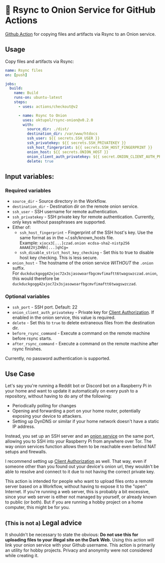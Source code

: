 # 🚀 Rsync to Onion Service for GitHub Actions

[Github Action](https://github.com/features/actions) for copying files and
artifacts via Rsync to an Onion service.

## Usage

Copy files and artifacts via Rsync:

```yaml
name: Rsync files
on: [push]

jobs:
  build:
    name: Build
    runs-on: ubuntu-latest
    steps:
      - uses: actions/checkout@v2

      - name: Rsync to Onion
        uses: oktupol/rsync-onion@v0.2.0
        with:
          source_dir: ./dist/
          destination_dir: /var/www/htdocs
          ssh_user: ${{ secrets.SSH_USER }}
          ssh_privatekey: ${{ secrets.SSH_PRIVATEKEY }}
          ssh_host_fingerprint: ${{ secrets.SSH_HOST_FINGERPRINT }}
          onion_host: ${{ secrets.ONION_HOST }}
          onion_client_auth_privatekey: ${{ secret.ONION_CLIENT_AUTH_PRIVATEKEY}}
          delete: true
```

## Input variables:

### Required variables

- `source_dir` - Source directory in the Workflow.
- `destination_dir` - Destination dir on the remote onion service.
- `ssh_user` - SSH username for remote authentication.
- `ssh_privatekey` - SSH private key for remote authentication. Currently, only
  keys without passphrases are supported.
- Either of:
    - `ssh_host_fingerprint` - Fingerprint of the SSH host's key. Use the same
      format as in the ~/.ssh/known_hosts file.  
    Example: `xjocx3[...]czad.onion ecdsa-sha2-nistp256 AAAAE2VjZHNh[...]qhCg=`
    - `ssh_disable_strict_host_key_checking` - Set this to true to disable host
      key checking. This is less secure.
- `onion_host` - The hostname of the onion service _WITHOUT_ the `.onion`
  suffix.  
  For `duckduckgogg42xjoc72x3sjasowoarfbgcmvfimaftt6twagswzczad.onion`, this
  would therefore be `duckduckgogg42xjoc72x3sjasowoarfbgcmvfimaftt6twagswzczad`.

### Optional variables

- `ssh_port` - SSH port. Default: 22
- `onion_client_auth_privatekey` - Private key for [Client
  Authorization](https://community.torproject.org/onion-services/advanced/client-auth/).
  If enabled in the onion service, this value is required.
- `delete` - Set this to `true` to delete extraneous files from the destination dir.
- `before_rsync_command` - Execute a command on the remote machine before rsync
  starts.
- `after_rsync_command` - Execute a command on the remote machine after rsync
  finishes.
  
Currently, no password authentication is supported.

## Use Case

Let's say you're running a Reddit bot or Discord bot on a Raspberry Pi in your home and want to update it automatically on every push to a repository, without having to do any of the following:

- Periodically polling for changes
- Opening and forwarding a port on your home router, potentially exposing your device to attackers.
- Setting up DynDNS or similar if your home network doesn't have a static IP address.

Instead, you set up an SSH server and an
[onion service](https://community.torproject.org/onion-services/setup/) on the
same port, allowing you to SSH into your Raspberry Pi from anywhere over Tor.
The way onion services function allows them to be reachable even behind NAT
setups and firewalls.

I recommend setting up
[Client Authorization](https://community.torproject.org/onion-services/advanced/client-auth/)
as well. That way, even if someone other than you found out your device's onion
url, they wouldn't be able to resolve and connect to it due to not having the
correct private key.

This action is intended for people who want to upload files onto a remote
server based on a Workflow, without having to expose it to the "open" Internet.
If you're running a web server, this is probably a bit excessive, since your
web server is either not managed by yourself, or already known to public (or
both). But if you are running a hobby project on a home computer, this might be
for you.

## <small>(This is not a)</small> Legal advice

It shouldn't be necessary to state the obvious: **Do not use this for uploading
files to your illegal site on the Dark Web**. Using this action _will_ link
your onion service with your Github username. This action is primarily an
utility for hobby projects. Privacy and anonymity were not considered while
creating it.
